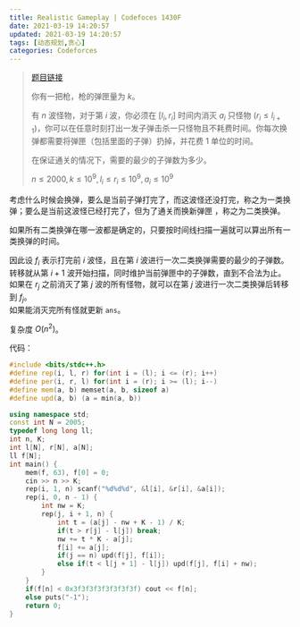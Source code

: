 ```yaml
---
title: Realistic Gameplay | Codefoces 1430F
date: 2021-03-19 14:20:57
updated: 2021-03-19 14:20:57
tags: [动态规划,贪心]
categories: Codeforces
---
```

> [题目链接](https://codeforces.com/problemset/problem/1430/F)
>
> 你有一把枪，枪的弹匣量为 $k$。 
>
> 有 $n$ 波怪物，对于第 $i$ 波，你必须在 $[l_i,r_i]$ 时间内消灭 $a_i$ 只怪物 $(r_i \le l_{i+1})$，你可以在任意时刻打出一发子弹击杀一只怪物且不耗费时间。你每次换弹都需要将弹匣（包括里面的子弹）扔掉，并花费 1 单位的时间。
>
> 在保证通关的情况下，需要的最少的子弹数为多少。
>
> $n \le 2000,k \le 10^9, l_i \le r_i \le 10^9,a_i \le 10^9$

考虑什么时候会换弹，要么是当前子弹打完了，而这波怪还没打完，称之为一类换弹；要么是当前这波怪已经打完了，但为了通关而换新弹匣 ，称之为二类换弹。

如果所有二类换弹在哪一波都是确定的，只要按时间线扫描一遍就可以算出所有一类换弹的时间。

因此设 $f_i$ 表示打完前 $i$ 波怪，且在第 $i$ 波进行一次二类换弹需要的最少的子弹数。  
转移就从第 $i + 1$ 波开始扫描，同时维护当前弹匣中的子弹数，直到不合法为止。  
如果在 $r_j$ 之前消灭了第 $j$ 波的所有怪物，就可以在第 $j$ 波进行一次二类换弹后转移到 $f_j$。  
如果能消灭完所有怪就更新 ```ans```。

复杂度 $O(n^2)$。

代码：

```cpp
#include <bits/stdc++.h>
#define rep(i, l, r) for(int i = (l); i <= (r); i++)
#define per(i, r, l) for(int i = (r); i >= (l); i--)
#define mem(a, b) memset(a, b, sizeof a)
#define upd(a, b) (a = min(a, b))

using namespace std;
const int N = 2005;
typedef long long ll;
int n, K;
int l[N], r[N], a[N];
ll f[N];
int main() {
    mem(f, 63), f[0] = 0;
    cin >> n >> K;
    rep(i, 1, n) scanf("%d%d%d", &l[i], &r[i], &a[i]);
    rep(i, 0, n - 1) {
        int nw = K;
        rep(j, i + 1, n) {
            int t = (a[j] - nw + K - 1) / K;
            if(t > r[j] - l[j]) break;
            nw += t * K - a[j];
            f[i] += a[j];
            if(j == n) upd(f[j], f[i]);
            else if(t < l[j + 1] - l[j]) upd(f[j], f[i] + nw);
        }
    }
    if(f[n] < 0x3f3f3f3f3f3f3f3f) cout << f[n];
    else puts("-1");
    return 0;
}
```

